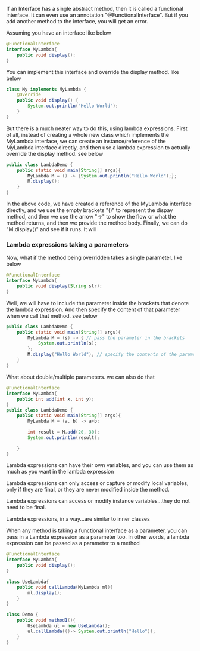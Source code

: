 If an Interface has a single abstract method, then it is called a functional interface. It can even use an annotation "@FunctionalInterface". But if you add another method to the interface, you will get an error.

Assuming you have an interface like below
```java
@FunctionalInterface
interface MyLambda{
    public void display();
}
```

You can implement this interface and override the display method. like below
```java
class My implements MyLambda {
    @Override
    public void display() {
        System.out.println("Hello World");
    }
}
```
But there is a much neater way to do this, using lambda expressions. First of all, instead of creating a whole new class which implements the MyLambda interface, we can create an instance/reference of the MyLambda interface directly, and then use a lambda expression to actually override the display method. see below
```java
public class LambdaDemo {
    public static void main(String[] args){
        MyLambda M = () -> {System.out.println("Hello World");};
        M.display();
    }
}
```
In the above code, we have created a reference of the MyLambda interface directly, and we use the empty brackets "()" to represent the dispay method, and then we use the arrow "->" to show the flow or what the method returns, and then we provide the method body. Finally, we can do "M.display()" and see if it runs. It will


### Lambda expressions taking a parameters
Now, what if the method being overridden takes a single parameter. like below
```java
@FunctionalInterface
interface MyLambda{
    public void display(String str);
}
```
Well, we will have to include the parameter inside the brackets that denote the lambda expression. And then specify the content of that parameter when we call that method. see below
```java
public class LambdaDemo {
    public static void main(String[] args){
        MyLambda M = (s) -> { // pass the parameter in the brackets
            System.out.println(s);
        };
        M.display("Hello World"); // specify the contents of the parameter
    }
}
```

What about double/multiple parameters. we can also do that
```java
@FunctionalInterface
interface MyLambda{
    public int add(int x, int y);
}
public class LambdaDemo {
    public static void main(String[] args){
        MyLambda M = (a, b) -> a+b;

        int result = M.add(20, 30);
        System.out.println(result);

    }
}

```

Lambda expressions can have their own variables, and you can use them as much as you want in the lambda expression

Lambda expressions can only access or capture or modify local variables, only if they are final, or they are never modified inside the method.

Lambda expressions can access or modify instance variables...they do not need to be final.

Lambda expressions, in a way...are similar to inner classes

When any method is taking a functional interface as a parameter, you can pass in a Lambda expression as a parameter too. In other words, a lambda expression can be passed as a parameter to a method
```java
@FunctionalInterface
interface MyLambda{
    public void display();
}

class UseLambda{
    public void callLambda(MyLambda ml){
        ml.display();
    }
}

class Demo {
    public void method1(){
        UseLambda ul = new UseLambda();
        ul.callLambda(()-> System.out.println("Hello"));
    }
}
```























